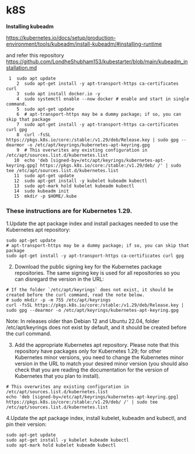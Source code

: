 # k8S

**Installing kubeadm**

https://kubernetes.io/docs/setup/production-environment/tools/kubeadm/install-kubeadm/#installing-runtime

and refer this repository
https://github.com/LondheShubham153/kubestarter/blob/main/kubeadm_installation.md

````
 1  sudo apt update
    2  sudo apt-get install -y apt-transport-https ca-certificates curl
    3  sudo apt install docker.io -y
    4  sudo systemctl enable --now docker # enable and start in single command.
    5  sudo apt-get update
    6  # apt-transport-https may be a dummy package; if so, you can skip that package
    7  sudo apt-get install -y apt-transport-https ca-certificates curl gpg
    8  curl -fsSL https://pkgs.k8s.io/core:/stable:/v1.29/deb/Release.key | sudo gpg --dearmor -o /etc/apt/keyrings/kubernetes-apt-keyring.gpg
    9  # This overwrites any existing configuration in /etc/apt/sources.list.d/kubernetes.list
   10  echo 'deb [signed-by=/etc/apt/keyrings/kubernetes-apt-keyring.gpg] https://pkgs.k8s.io/core:/stable:/v1.29/deb/ /' | sudo tee /etc/apt/sources.list.d/kubernetes.list
   11  sudo apt-get update
   12  sudo apt-get install -y kubelet kubeadm kubectl
   13  sudo apt-mark hold kubelet kubeadm kubectl
   14  sudo kubeadm init
   15  mkdir -p $HOME/.kube
````
### These instructions are for Kubernetes 1.29.

1.Update the apt package index and install packages needed to use the Kubernetes apt repository:
```
sudo apt-get update
# apt-transport-https may be a dummy package; if so, you can skip that package
sudo apt-get install -y apt-transport-https ca-certificates curl gpg

```

2. Download the public signing key for the Kubernetes package repositories. The same signing key is used for all repositories so you can disregard the version in the URL:
```
# If the folder `/etc/apt/keyrings` does not exist, it should be created before the curl command, read the note below.
# sudo mkdir -p -m 755 /etc/apt/keyrings
curl -fsSL https://pkgs.k8s.io/core:/stable:/v1.29/deb/Release.key | sudo gpg --dearmor -o /etc/apt/keyrings/kubernetes-apt-keyring.gpg
````

Note: In releases older than Debian 12 and Ubuntu 22.04, folder /etc/apt/keyrings does not exist by default, and it should be created before the curl command.

3. Add the appropriate Kubernetes apt repository. Please note that this repository have packages only for Kubernetes 1.29; for other Kubernetes minor versions, you need to change the Kubernetes minor version in the URL to match your desired minor version (you should also check that you are reading the documentation for the version of Kubernetes that you plan to install).
```
# This overwrites any existing configuration in /etc/apt/sources.list.d/kubernetes.list
echo 'deb [signed-by=/etc/apt/keyrings/kubernetes-apt-keyring.gpg] https://pkgs.k8s.io/core:/stable:/v1.29/deb/ /' | sudo tee /etc/apt/sources.list.d/kubernetes.list
```
4.Update the apt package index, install kubelet, kubeadm and kubectl, and pin their version:
````
sudo apt-get update
sudo apt-get install -y kubelet kubeadm kubectl
sudo apt-mark hold kubelet kubeadm kubectl
````
